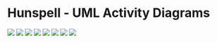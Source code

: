 # Hunspell - UML Activity Diagrams
[![](checkword-activity-diagram.svg)](checkword-activity-diagram.svg)
[![](cleanword2-activity-diagram.svg)](cleanword2-activity-diagram.svg)
[![](regression-testing-activity-diagram.svg)](regression-testing-activity-diagram.svg)
[![](search-dictionaries-activity-diagram.svg)](search-dictionaries-activity-diagram.svg)
[![](spell-activity-diagram.svg)](spell-activity-diagram.svg)
[![](spell-init-upper-activity-diagram.svg)](spell-init-upper-activity-diagram.svg)
[![](spell-lower-camel-activity-diagram.svg)](spell-lower-camel-activity-diagram.svg)
[![](top-level-activity-diagram.svg)](top-level-activity-diagram.svg)
